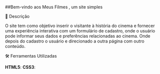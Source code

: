 ##Bem-vindo aos Meus Filmes , um site simples

📖 Descrição

O site tem como objetivo inserir o visitante à história do cinema e fornecer uma experiência interativa com um formulário de cadastro,
onde o usuário pode informar seus dados e preferências relacionadas ao cinema.
Onde depois do cadastro o usuário e direcionado a outra página com outro conteúdo.

🛠️ Ferramentas Utilizadas

**HTML5**:
**CSS3**: 
